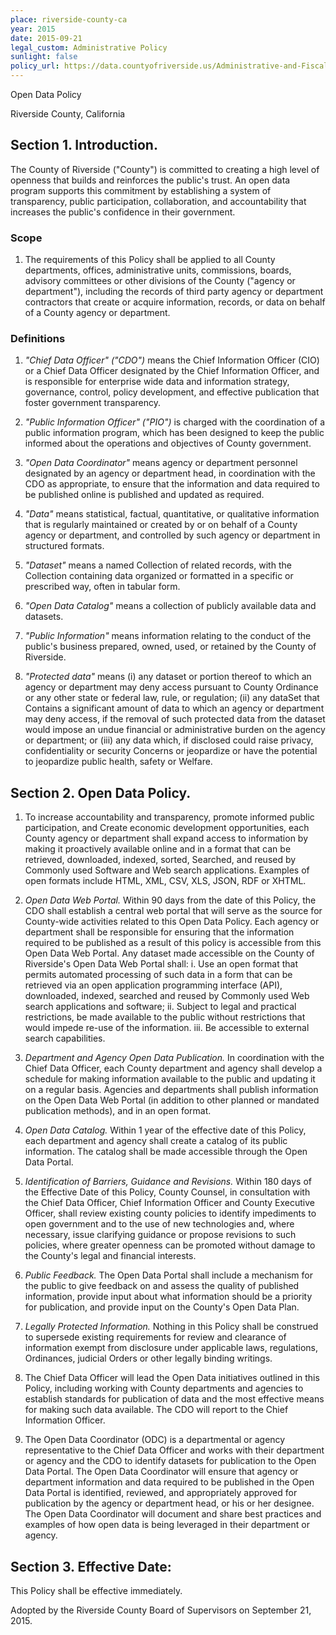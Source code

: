 ```yaml
---
place: riverside-county-ca
year: 2015
date: 2015-09-21
legal_custom: Administrative Policy
sunlight: false
policy_url: https://data.countyofriverside.us/Administrative-and-Fiscal-Services/Riverside-County-Open-Data-Policy/hzxb-t3uc
---
```


Open Data Policy

Riverside County, California

## Section 1. Introduction.

The County of Riverside ("County") is committed to creating a high level of openness that builds and reinforces the public's trust. An open data program supports this commitment by establishing a system of transparency, public participation, collaboration, and accountability that increases the public's confidence in their government.

### Scope

1. The requirements of this Policy shall be applied to all County departments, offices, administrative units, commissions, boards, advisory committees or other divisions of the County ("agency or department"), including the records of third party agency or department contractors that create or acquire information, records, or data on behalf of a County agency or department.

### Definitions

1. *"Chief Data Officer" ("CDO")* means the Chief Information Officer (CIO) or a Chief Data Officer designated by the Chief Information Officer, and is responsible for enterprise wide data and information strategy, governance, control, policy development, and effective publication that foster government transparency.

2. *"Public Information Officer" ("PIO")* is charged with the coordination of a public information program, which has been designed to keep the public informed about the operations and objectives of County government.

3. *"Open Data Coordinator"* means agency or department personnel designated by an agency or department head, in coordination with the CDO as appropriate, to ensure that the information and data required to be published online is published and updated as required.

4. *"Data"* means statistical, factual, quantitative, or qualitative information that is regularly maintained or created by or on behalf of a County agency or department, and controlled by such agency or department in structured formats.

5. *"Dataset"* means a named Collection of related records, with the Collection containing data organized or formatted in a specific or prescribed way, often in tabular form.

6. *"Open Data Catalog"* means a collection of publicly available data and datasets.

7. *"Public Information"* means information relating to the conduct of the public's business prepared, owned, used, or retained by the County of Riverside.

8. *"Protected data"* means (i) any dataset or portion thereof to which an agency or department may deny access pursuant to County Ordinance or any other state or federal law, rule, or regulation; (ii) any dataSet that Contains a significant amount of data to which an agency or department may deny access, if the removal of such protected data from the dataset would impose an undue financial or administrative burden on the agency or department; or (iii) any data which, if disclosed could raise privacy, confidentiality or security Concerns or jeopardize or have the potential to jeopardize public health, safety or Welfare.

## Section 2. Open Data Policy.

1. To increase accountability and transparency, promote informed public participation, and Create economic development opportunities, each County agency or department shall expand access to information by making it proactively available online and in a format that can be retrieved, downloaded, indexed, sorted, Searched, and reused by Commonly used Software and Web search applications. Examples of open formats include HTML, XML, CSV, XLS, JSON, RDF or XHTML.

2. *Open Data Web Portal.* Within 90 days from the date of this Policy, the CDO shall establish a central web portal that will serve as the source for County-wide activities related to this Open Data Policy. Each agency or department shall be responsible for ensuring that the information required to be published as a result of this policy is accessible from this Open Data Web Portal. Any dataset made accessible on the County of Riverside's Open Data Web Portal shall:
    i. Use an open format that permits automated processing of such data in a form that can be retrieved via an open application programming interface (API), downloaded, indexed, searched and reused by Commonly used Web search applications and software;
    ii. Subject to legal and practical restrictions, be made available to the public without restrictions that would impede re-use of the information.
    iii. Be accessible to external search capabilities.

1. *Department and Agency Open Data Publication.* In coordination with the Chief Data Officer, each County department and agency shall develop a schedule for making information available to the public and updating it on a regular basis. Agencies and departments shall publish information on the Open Data Web Portal (in addition to other planned or mandated publication methods), and in an open format.

2. *Open Data Catalog.* Within 1 year of the effective date of this Policy, each department and agency shall create a catalog of its public information. The catalog shall be made accessible through the Open Data Portal.

3. *Identification of Barriers, Guidance and Revisions.* Within 180 days of the Effective Date of this Policy, County Counsel, in consultation with the Chief Data Officer, Chief Information Officer and County Executive Officer, shall review existing county policies to identify impediments to open government and to the use of new technologies and, where necessary, issue clarifying guidance or propose revisions to such policies, where greater openness can be promoted without damage to the County's legal and financial interests.

4. *Public Feedback.* The Open Data Portal shall include a mechanism for the public to give feedback on and assess the quality of published information, provide input about what information should be a priority for publication, and provide input on the County's Open Data Plan.

5. *Legally Protected Information.* Nothing in this Policy shall be construed to supersede existing requirements for review and clearance of information exempt from disclosure under applicable laws, regulations, Ordinances, judicial Orders or other legally binding writings.

6. The Chief Data Officer will lead the Open Data initiatives outlined in this Policy, including working with County departments and agencies to establish standards for publication of data and the most effective means for making such data available. The CDO will report to the Chief Information Officer.

7. The Open Data Coordinator (ODC) is a departmental or agency representative to the Chief Data Officer and works with their department or agency and the CDO to identify datasets for publication to the Open Data Portal. The Open Data Coordinator will ensure that agency or department information and data required to be published in the Open Data Portal is identified, reviewed, and appropriately approved for publication by the agency or department head, or his or her designee. The Open Data Coordinator will document and share best practices and examples of how open data is being leveraged in their department or agency.

## Section 3. Effective Date:

This Policy shall be effective immediately.

Adopted by the Riverside County Board of Supervisors on September 21, 2015.
